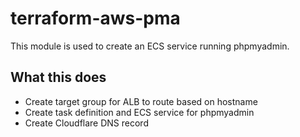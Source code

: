 # terraform-aws-pma
This module is used to create an ECS service running phpmyadmin.

## What this does

 - Create target group for ALB to route based on hostname
 - Create task definition and ECS service for phpmyadmin
 - Create Cloudflare DNS record
